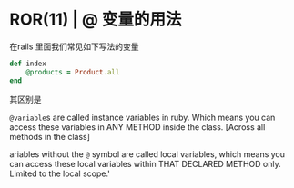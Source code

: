 # ROR(11) | @ 变量的用法



在rails 里面我们常见如下写法的变量

```ruby
def index
	@products = Product.all
end
```

其区别是

`@variable`s are called instance variables in ruby. Which means you can access these variables in ANY METHOD inside the class. [Across all methods in the class]



ariables without the `@` symbol are called local variables, which means you can access these local variables within THAT DECLARED METHOD only. Limited to the local scope.'